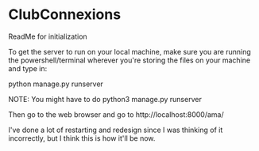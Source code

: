 # ClubConnexions
ReadMe for initialization

To get the server to run on your local machine, make sure you are running the powershell/terminal wherever you're storing the files on your machine and type in:

python manage.py runserver

NOTE: You might have to do python3 manage.py runserver

Then go to the web browser and go to http://localhost:8000/ama/

I've done a lot of restarting and redesign since I was thinking of it incorrectly, but I think this is how it'll be now. 
